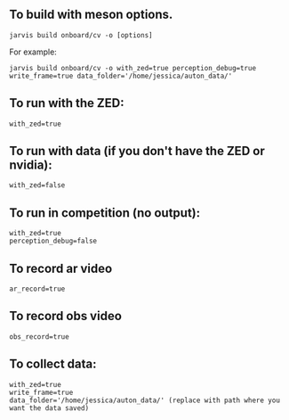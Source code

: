 ## To build with meson options.
    jarvis build onboard/cv -o [options]

For example:

    jarvis build onboard/cv -o with_zed=true perception_debug=true write_frame=true data_folder='/home/jessica/auton_data/'

## To run with the ZED:
    with_zed=true

## To run with data (if you don't have the ZED or nvidia):
    with_zed=false

## To run in competition (no output):
    with_zed=true
    perception_debug=false

## To record ar video
    ar_record=true

## To record obs video
    obs_record=true

## To collect data:
    with_zed=true
    write_frame=true
    data_folder='/home/jessica/auton_data/' (replace with path where you want the data saved)


